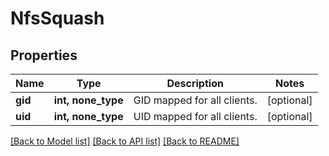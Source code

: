 # NfsSquash


## Properties
Name | Type | Description | Notes
------------ | ------------- | ------------- | -------------
**gid** | **int, none_type** | GID mapped for all clients. | [optional] 
**uid** | **int, none_type** | UID mapped for all clients. | [optional] 

[[Back to Model list]](../README.md#documentation-for-models) [[Back to API list]](../README.md#documentation-for-api-endpoints) [[Back to README]](../README.md)


